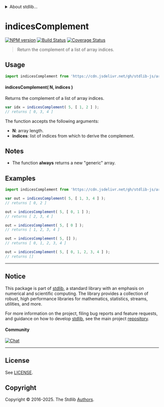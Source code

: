 <!--

@license Apache-2.0

Copyright (c) 2025 The Stdlib Authors.

Licensed under the Apache License, Version 2.0 (the "License");
you may not use this file except in compliance with the License.
You may obtain a copy of the License at

   http://www.apache.org/licenses/LICENSE-2.0

Unless required by applicable law or agreed to in writing, software
distributed under the License is distributed on an "AS IS" BASIS,
WITHOUT WARRANTIES OR CONDITIONS OF ANY KIND, either express or implied.
See the License for the specific language governing permissions and
limitations under the License.

-->


<details>
  <summary>
    About stdlib...
  </summary>
  <p>We believe in a future in which the web is a preferred environment for numerical computation. To help realize this future, we've built stdlib. stdlib is a standard library, with an emphasis on numerical and scientific computation, written in JavaScript (and C) for execution in browsers and in Node.js.</p>
  <p>The library is fully decomposable, being architected in such a way that you can swap out and mix and match APIs and functionality to cater to your exact preferences and use cases.</p>
  <p>When you use stdlib, you can be absolutely certain that you are using the most thorough, rigorous, well-written, studied, documented, tested, measured, and high-quality code out there.</p>
  <p>To join us in bringing numerical computing to the web, get started by checking us out on <a href="https://github.com/stdlib-js/stdlib">GitHub</a>, and please consider <a href="https://opencollective.com/stdlib">financially supporting stdlib</a>. We greatly appreciate your continued support!</p>
</details>

# indicesComplement

[![NPM version][npm-image]][npm-url] [![Build Status][test-image]][test-url] [![Coverage Status][coverage-image]][coverage-url] <!-- [![dependencies][dependencies-image]][dependencies-url] -->

> Return the complement of a list of array indices.

<!-- Section to include introductory text. Make sure to keep an empty line after the intro `section` element and another before the `/section` close. -->

<section class="intro">

</section>

<!-- /.intro -->

<!-- Package usage documentation. -->



<section class="usage">

## Usage

```javascript
import indicesComplement from 'https://cdn.jsdelivr.net/gh/stdlib-js/array-base-indices-complement@deno/mod.js';
```

#### indicesComplement( N, indices )

Returns the complement of a list of array indices.

```javascript
var idx = indicesComplement( 5, [ 1, 2 ] );
// returns [ 0, 3, 4 ]
```

The function accepts the following arguments:

-   **N**: array length.
-   **indices**: list of indices from which to derive the complement.

</section>

<!-- /.usage -->

<!-- Package usage notes. Make sure to keep an empty line after the `section` element and another before the `/section` close. -->

<section class="notes">

## Notes

-   The function **always** returns a new "generic" array.

</section>

<!-- /.notes -->

<!-- Package usage examples. -->

<section class="examples">

## Examples

<!-- eslint no-undef: "error" -->

```javascript
import indicesComplement from 'https://cdn.jsdelivr.net/gh/stdlib-js/array-base-indices-complement@deno/mod.js';

var out = indicesComplement( 5, [ 1, 3, 4 ] );
// returns [ 0, 2 ]

out = indicesComplement( 5, [ 0, 1 ] );
// returns [ 2, 3, 4 ]

out = indicesComplement( 5, [ 0 ] );
// returns [ 1, 2, 3, 4 ]

out = indicesComplement( 5, [] );
// returns [ 0, 1, 2, 3, 4 ]

out = indicesComplement( 5, [ 0, 1, 2, 3, 4 ] );
// returns []
```

</section>

<!-- /.examples -->

<!-- Section to include cited references. If references are included, add a horizontal rule *before* the section. Make sure to keep an empty line after the `section` element and another before the `/section` close. -->

<section class="references">

</section>

<!-- /.references -->

<!-- Section for related `stdlib` packages. Do not manually edit this section, as it is automatically populated. -->

<section class="related">

</section>

<!-- /.related -->

<!-- Section for all links. Make sure to keep an empty line after the `section` element and another before the `/section` close. -->


<section class="main-repo" >

* * *

## Notice

This package is part of [stdlib][stdlib], a standard library with an emphasis on numerical and scientific computing. The library provides a collection of robust, high performance libraries for mathematics, statistics, streams, utilities, and more.

For more information on the project, filing bug reports and feature requests, and guidance on how to develop [stdlib][stdlib], see the main project [repository][stdlib].

#### Community

[![Chat][chat-image]][chat-url]

---

## License

See [LICENSE][stdlib-license].


## Copyright

Copyright &copy; 2016-2025. The Stdlib [Authors][stdlib-authors].

</section>

<!-- /.stdlib -->

<!-- Section for all links. Make sure to keep an empty line after the `section` element and another before the `/section` close. -->

<section class="links">

[npm-image]: http://img.shields.io/npm/v/@stdlib/array-base-indices-complement.svg
[npm-url]: https://npmjs.org/package/@stdlib/array-base-indices-complement

[test-image]: https://github.com/stdlib-js/array-base-indices-complement/actions/workflows/test.yml/badge.svg?branch=main
[test-url]: https://github.com/stdlib-js/array-base-indices-complement/actions/workflows/test.yml?query=branch:main

[coverage-image]: https://img.shields.io/codecov/c/github/stdlib-js/array-base-indices-complement/main.svg
[coverage-url]: https://codecov.io/github/stdlib-js/array-base-indices-complement?branch=main

<!--

[dependencies-image]: https://img.shields.io/david/stdlib-js/array-base-indices-complement.svg
[dependencies-url]: https://david-dm.org/stdlib-js/array-base-indices-complement/main

-->

[chat-image]: https://img.shields.io/gitter/room/stdlib-js/stdlib.svg
[chat-url]: https://app.gitter.im/#/room/#stdlib-js_stdlib:gitter.im

[stdlib]: https://github.com/stdlib-js/stdlib

[stdlib-authors]: https://github.com/stdlib-js/stdlib/graphs/contributors

[umd]: https://github.com/umdjs/umd
[es-module]: https://developer.mozilla.org/en-US/docs/Web/JavaScript/Guide/Modules

[deno-url]: https://github.com/stdlib-js/array-base-indices-complement/tree/deno
[deno-readme]: https://github.com/stdlib-js/array-base-indices-complement/blob/deno/README.md
[umd-url]: https://github.com/stdlib-js/array-base-indices-complement/tree/umd
[umd-readme]: https://github.com/stdlib-js/array-base-indices-complement/blob/umd/README.md
[esm-url]: https://github.com/stdlib-js/array-base-indices-complement/tree/esm
[esm-readme]: https://github.com/stdlib-js/array-base-indices-complement/blob/esm/README.md
[branches-url]: https://github.com/stdlib-js/array-base-indices-complement/blob/main/branches.md

[stdlib-license]: https://raw.githubusercontent.com/stdlib-js/array-base-indices-complement/main/LICENSE

</section>

<!-- /.links -->
